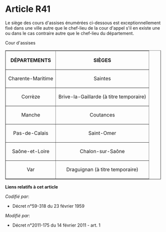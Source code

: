# Article R41

Le siège des cours d'assises énumérées ci-dessous est exceptionnellement fixé dans une ville autre que le chef-lieu de la
cour d'appel s'il en existe une ou dans le cas contraire autre que le chef-lieu du département.

Cour d'assises

<table border="1">
  <tbody>
    <tr>
      <th>

DÉPARTEMENTS

</th>
      <th>

SIÈGES

</th>
    </tr>
    <tr>
      <td align="center">

Charente-Maritime

</td>
      <td align="center">

Saintes

</td>
    </tr>
    <tr>
      <td align="center">

Corrèze

</td>
      <td align="center">

Brive-la-Gaillarde (à titre temporaire)

</td>
    </tr>
    <tr>
      <td align="center">

Manche

</td>
      <td align="center">

Coutances

</td>
    </tr>
    <tr>
      <td align="center">

Pas-de-Calais

</td>
      <td align="center">

Saint-Omer

</td>
    </tr>
    <tr>
      <td align="center">

Saône-et-Loire

</td>
      <td align="center">

Chalon-sur-Saône

</td>
    </tr>
    <tr>
      <td align="center">

Var

</td>
      <td align="center">

Draguignan (à titre temporaire)

</td>
    </tr>
  </tbody>
</table>

**Liens relatifs à cet article**

_Codifié par_:

  - Décret n°59-318 du 23 février 1959

_Modifié par_:

  - Décret n°2011-175 du 14 février 2011 - art. 1
